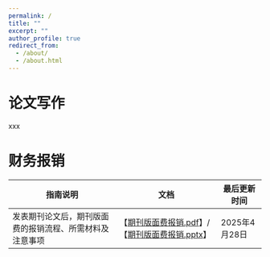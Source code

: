 ```yaml
---
permalink: /
title: ""
excerpt: ""
author_profile: true
redirect_from: 
  - /about/
  - /about.html
---
```


# 论文写作

xxx

# 财务报销

| 指南说明 | 文档 | 最后更新时间 |
| --- | --- | --- |
| 发表期刊论文后，期刊版面费的报销流程、所需材料及注意事项 | 【[期刊版面费报销.pdf](https://lab-static.unvs.cc/jinnang/finance/期刊版面费报销教程20250428.pdf)】/【[期刊版面费报销.pptx](https://lab-static.unvs.cc/jinnang/finance/期刊版面费报销教程20250428.pptx)】 | 2025年4月28日 |